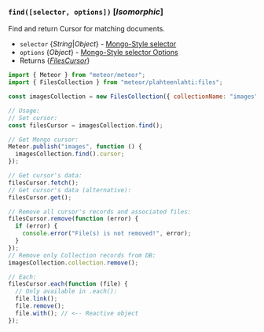 ### `find([selector, options])` [*Isomorphic*]

Find and return Cursor for matching documents.

- `selector` {_String_|_Object_} - [Mongo-Style selector](http://docs.meteor.com/api/collections.html#selectors)
- `options` {_Object_} - [Mongo-Style selector Options](http://docs.meteor.com/api/collections.html#sortspecifiers)
- Returns {_[FilesCursor](https://github.com/veliovgroup/Meteor-Files/blob/master/docs/FilesCursor.md)_}

```js
import { Meteor } from "meteor/meteor";
import { FilesCollection } from "meteor/plahteenlahti:files";

const imagesCollection = new FilesCollection({ collectionName: "images" });

// Usage:
// Set cursor:
const filesCursor = imagesCollection.find();

// Get Mongo cursor:
Meteor.publish("images", function () {
  imagesCollection.find().cursor;
});

// Get cursor's data:
filesCursor.fetch();
// Get cursor's data (alternative):
filesCursor.get();

// Remove all cursor's records and associated files:
filesCursor.remove(function (error) {
  if (error) {
    console.error("File(s) is not removed!", error);
  }
});
// Remove only Collection records from DB:
imagesCollection.collection.remove();

// Each:
filesCursor.each(function (file) {
  // Only available in .each():
  file.link();
  file.remove();
  file.with(); // <-- Reactive object
});
```
